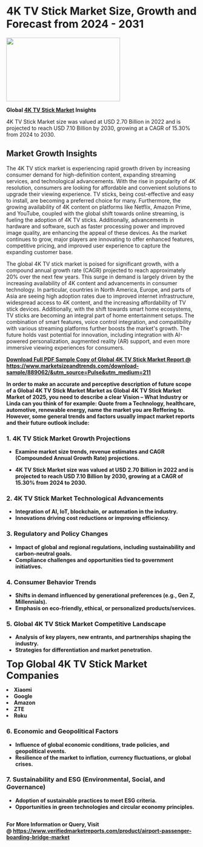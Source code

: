 <H1>4K TV Stick Market Size, Growth and Forecast from 2024 - 2031</H1><img class="aligncenter size-medium wp-image-584254" src="https://thirdeyenews.in/wp-content/uploads/2024/09/Global-Market-Research-300x168.jpeg" alt="" width="300" height="168" /><p><strong>Global&nbsp;<a href="https://www.marketsizeandtrends.com/download-sample/889062/&amp;utm_source=Pulse&amp;utm_medium=211">4K TV Stick Market</a> Insights</strong></p><p>4K TV Stick Market size was valued at USD 2.70 Billion in 2022 and is projected to reach USD 7.10 Billion by 2030, growing at a CAGR of 15.30% from 2024 to 2030.</p><p><h2>Market Growth Insights</h2> <p>The 4K TV stick market is experiencing rapid growth driven by increasing consumer demand for high-definition content, expanding streaming services, and technological advancements. With the rise in popularity of 4K resolution, consumers are looking for affordable and convenient solutions to upgrade their viewing experience. TV sticks, being cost-effective and easy to install, are becoming a preferred choice for many. Furthermore, the growing availability of 4K content on platforms like Netflix, Amazon Prime, and YouTube, coupled with the global shift towards online streaming, is fueling the adoption of 4K TV sticks. Additionally, advancements in hardware and software, such as faster processing power and improved image quality, are enhancing the appeal of these devices. As the market continues to grow, major players are innovating to offer enhanced features, competitive pricing, and improved user experience to capture the expanding customer base.</p> <p><strong><a href="#"></a></strong></p> <p>The global 4K TV stick market is poised for significant growth, with a compound annual growth rate (CAGR) projected to reach approximately 20% over the next few years. This surge in demand is largely driven by the increasing availability of 4K content and advancements in consumer technology. In particular, countries in North America, Europe, and parts of Asia are seeing high adoption rates due to improved internet infrastructure, widespread access to 4K content, and the increasing affordability of TV stick devices. Additionally, with the shift towards smart home ecosystems, TV sticks are becoming an integral part of home entertainment setups. The combination of smart features, voice control integration, and compatibility with various streaming platforms further boosts the market's growth. The future holds vast potential for innovation, including integration with AI-powered personalization, augmented reality (AR) support, and even more immersive viewing experiences for consumers. <p><strong><a href="#"></p><p><span class=""><strong>Download Full PDF Sample Copy of Global 4K TV Stick Market Report</strong> @ <a href="https://www.marketsizeandtrends.com/download-sample/889062/&amp;utm_source=Pulse&amp;utm_medium=211" target="_blank">https://www.marketsizeandtrends.com/download-sample/889062/&amp;utm_source=Pulse&amp;utm_medium=211</a></span></p><p>In order to make an accurate and perceptive description of future scope of a Global&nbsp;4K TV Stick Market Market as Global&nbsp;4K TV Stick Market Market of 2025, you need to describe a clear Vision &ndash; What Industry or Linda can you think of for example: Quote from a Technology, healthcare, automotive, renewable energy, name the market you are Reffering to. However, some general trends and factors usually impact market reports and their future outlook include:</p><h3>1.&nbsp;<strong>4K TV Stick Market Growth Projections</strong></h3><ul><li>Examine market size trends, revenue estimates and CAGR (Compounded Annual Growth Rate) projections.</li><li><p>4K TV Stick Market size was valued at USD 2.70 Billion in 2022 and is projected to reach USD 7.10 Billion by 2030, growing at a CAGR of 15.30% from 2024 to 2030.</p></li></ul><h3>2.&nbsp;<strong>4K TV Stick Market Technological Advancements</strong></h3><ul><li>Integration of AI, IoT, blockchain, or automation in the industry.</li><li>Innovations driving cost reductions or improving efficiency.</li></ul><h3>3.&nbsp;<strong>Regulatory and Policy Changes</strong></h3><ul><li>Impact of global and regional regulations, including sustainability and carbon-neutral goals.</li><li>Compliance challenges and opportunities tied to government initiatives.</li></ul><h3>4.&nbsp;<strong>Consumer Behavior Trends</strong></h3><ul><li>Shifts in demand influenced by generational preferences (e.g., Gen Z, Millennials).</li><li>Emphasis on eco-friendly, ethical, or personalized products/services.</li></ul><h3>5.&nbsp;<strong>Global 4K TV Stick Market Competitive Landscape</strong></h3><ul><li>Analysis of key players, new entrants, and partnerships shaping the industry.</li><li>Strategies for differentiation and market penetration.</li></ul><p data-pm-slice="1 1 []"><span style="color: inherit; font-family: inherit; font-size: 25px;">Top Global 4K TV Stick Market Companies</span></p><div class="" data-test-id=""><p><li>Xiaomi</li><li> Google</li><li> Amazon</li><li> ZTE</li><li> Roku</li></p></div><h3>6.&nbsp;<strong>Economic and Geopolitical Factors</strong></h3><ul><li>Influence of global economic conditions, trade policies, and geopolitical events.</li><li>Resilience of the market to inflation, currency fluctuations, or global crises.</li></ul><h3>7.&nbsp;<strong>Sustainability and ESG (Environmental, Social, and Governance)</strong></h3><ul><li>Adoption of sustainable practices to meet ESG criteria.</li><li>Opportunities in green technologies and circular economy principles.</li></ul><h2><strong style="font-size: 14px;">For More Information or Query, Visit @&nbsp;</strong><a style="background-color: #ffffff; font-size: 14px;" href="https://www.marketsizeandtrends.com/report/4k-tv-stick-market/" target="_blank">https://www.verifiedmarketreports.com/product/airport-passenger-boarding-bridge-market</a></h2>
